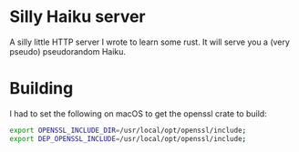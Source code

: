# Silly Haiku server

A silly little HTTP server I wrote to learn some rust. It will serve you a
(very pseudo) pseudorandom Haiku.

# Building
I had to set the following on macOS to get the openssl crate to build:

```sh
export OPENSSL_INCLUDE_DIR=/usr/local/opt/openssl/include;
export DEP_OPENSSL_INCLUDE=/usr/local/opt/openssl/include;
```
